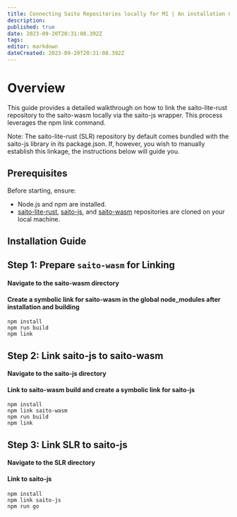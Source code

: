 ```yaml
---
title: Connecting Saito Repositories locally for M1 | An installation Guide
description: 
published: true
date: 2023-09-20T20:31:08.392Z
tags: 
editor: markdown
dateCreated: 2023-09-20T20:31:08.392Z
---
```



 # Overview
This guide provides a detailed walkthrough on how to link the saito-lite-rust repository to the saito-wasm locally via the saito-js wrapper. This process leverages the npm link command.

Note: The saito-lite-rust (SLR) repository by default comes bundled with the saito-js library in its package.json. If, however, you wish to manually establish this linkage, the instructions below will guide you.

## Prerequisites

Before starting, ensure:

- Node.js and npm are installed.
- [saito-lite-rust](https://github.com/SaitoTech/saito-lite-rust), [saito-js](https://github.com/SaitoTech/saito-rust-workspace), and [saito-wasm](https://github.com/SaitoTech/saito-rust-workspace) repositories are cloned on your local machine.

## Installation Guide

## Step 1: Prepare `saito-wasm` for Linking

#### Navigate to the saito-wasm directory

#### Create a symbolic link for saito-wasm in the global node_modules after installation and building
```
npm install
npm run build
npm link 
```

## Step 2: Link saito-js to saito-wasm
#### Navigate to the saito-js directory

#### Link to saito-wasm build and create a symbolic link for saito-js
```
npm install
npm link saito-wasm
npm run build
npm link
```

## Step 3: Link SLR to saito-js

#### Navigate to the SLR directory

#### Link to saito-js
``` 
npm install
npm link saito-js
npm run go
```


